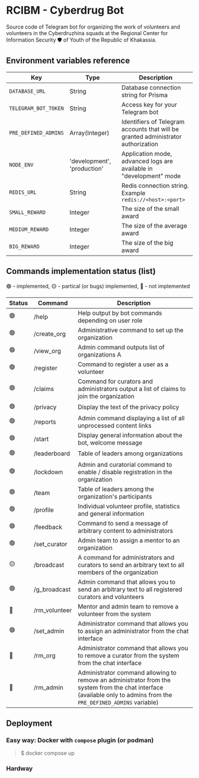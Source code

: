 # RCIBM - Cyberdrug Bot

Source code of Telegram bot for organizing the work of volunteers and volunteers in the Cyberdruzhina squads at the Regional Center for Information Security 🛡️ of Youth of the Republic of Khakassia.

## Environment variables reference

| Key                  | Type                        | Description                                                                       |
| -------------------- | --------------------------- | --------------------------------------------------------------------------------- |
| `DATABASE_URL`       | String                      | Database connection string for Prisma                                             |
| `TELEGRAM_BOT_TOKEN` | String                      | Access key for your Telegram bot                                                  |
| `PRE_DEFINED_ADMINS` | Array(Integer)              | Identifiers of Telegram accounts that will be granted administrator authorization |
| `NODE_ENV`               | 'development', 'production' | Application mode, advanced logs are available in "development" mode               |
| `REDIS_URL`    | String               | Redis connection string. Example `redis://<host>:<port>`                                        |
| `SMALL_REWARD`       | Integer                     | The size of the small award                                                       |
| `MEDIUM_REWARD`      | Integer                     | The size of the average award                                                     |
| `BIG_REWARD`         | Integer                     | The size of the big award                                                         |

## Commands implementation status (list)

🟢 - implemented, 🟡 - partical (or bugs) implemented, 🔴 - not implemented

| Status | Command       | Description                                                                                                                                                         |
| ------ | ------------- | ------------------------------------------------------------------------------------------------------------------------------------------------------------------- |
| 🟢      | /help         | Help output by bot commands depending on user role                                                                                                                  |
| 🟢      | /create_org   | Administrative command to set up the organization                                                                                                                   |
| 🟢      | /view_org     | Admin command outputs list of organizations А                                                                                                                       |
| 🟢      | /register     | Command to register a user as a volunteer                                                                                                                           |
| 🟢      | /claims       | Command for curators and administrators output a list of claims to join the organization                                                                            |
| 🟢      | /privacy      | Display the text of the privacy policy                                                                                                                              |
| 🟢      | /reports      | Admin command displaying a list of all unprocessed content links                                                                                                    |
| 🟢      | /start        | Display general information about the bot, welcome message                                                                                                          |
| 🟢     | /leaderboard  | Table of leaders among organizations                                                                                                                                |
| 🟢      | /lockdown     | Admin and curatorial command to enable / disable registration in the organization                                                                                   |
| 🟢      | /team         | Table of leaders among the organization's participants                                                                                                              |
| 🟢      | /profile      | Individual volunteer profile, statistics and general information                                                                                                    |
| 🟢      | /feedback     | Command to send a message of arbitrary content to administrators                                                                                                    |
| 🟢      | /set_curator  | Admin team to assign a mentor to an organization                                                                                                                    |
| 🟡      | /broadcast    | A command for administrators and curators to send an arbitrary text to all members of the organization                                                              |
| 🟢      | /g_broadcast  | Admin command that allows you to send an arbitrary text to all registered curators and volunteers                                                                   |
| 🔴      | /rm_volunteer | Mentor and admin team to remove a volunteer from the system                                                                                                         |
| 🟢      | /set_admin    | Administrator command that allows you to assign an administrator from the chat interface                                                                            |
| 🔴      | /rm_org       | Administrator command that allows you to remove a curator from the system from the chat interface                                                                   |
| 🔴      | /rm_admin     | Administrator command allowing to remove an administrator from the system from the chat interface (available only to admins from the `PRE_DEFINED_ADMINS` variable) |

## Deployment

### Easy way: Docker with `compose` plugin (or podman)

> $ docker compose up

### Hardway
